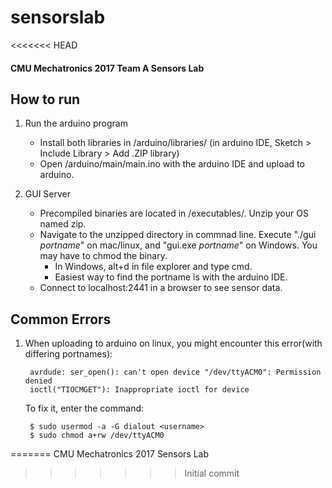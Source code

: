 # sensorslab
<<<<<<< HEAD
#### CMU Mechatronics 2017 Team A Sensors Lab



## How to run

1. Run the arduino program
	* Install both libraries in /arduino/libraries/ (in arduino IDE, Sketch > Include Library > Add .ZIP library)
	* Open /arduino/main/main.ino with the arduino IDE and upload to arduino.

2. GUI Server
	* Precompiled binaries are located in /executables/. Unzip your OS named zip.
	* Navigate to the unzipped directory in commnad line. Execute "./gui <i>portname</i>" on mac/linux, and "gui.exe <i>portname</i>" on Windows. You may have to chmod the binary.
		- In Windows, alt+d in file explorer and type cmd. 
		- Easiest way to find the portname is with the arduino IDE. 
	* Connect to localhost:2441 in a browser to see sensor data.


## Common Errors

1. When uploading to arduino on linux, you might encounter this error(with differing portnames):

		avrdude: ser_open(): can't open device "/dev/ttyACM0": Permission denied
		ioctl("TIOCMGET"): Inappropriate ioctl for device

	To fix it, enter the command:

		$ sudo usermod -a -G dialout <username>
		$ sudo chmod a+rw /dev/ttyACM0
=======
CMU Mechatronics 2017 Sensors Lab
>>>>>>> Initial commit
